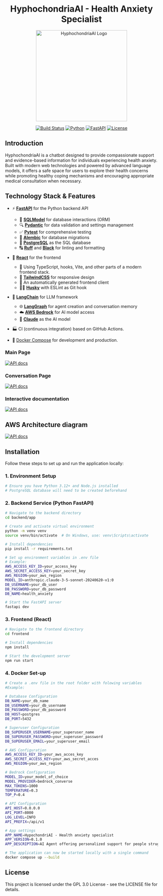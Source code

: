 <div class="title-block" style="text-align: center;" align="center">

# HyphochondriaAI - Health Anxiety Specialist

<div align="center">
  <img src="images/logo2.png" alt="HyphochondriaAI Logo" width="300" height="300">
</div>

[![Build Status](https://img.shields.io/badge/build-passing-brightgreen)](https://github.com/Mihai-Tirtara/HypochondriAI)
[![Python](https://img.shields.io/badge/python-3.12+-blue.svg)](https://www.python.org/downloads/)
[![FastAPI](https://img.shields.io/badge/FastAPI-0.111.6+-green.svg)](https://fastapi.tiangolo.com/)
[![License](https://img.shields.io/badge/license-GPL3.0-blue.svg)](LICENSE)
</div>


## Introduction
HyphochondriaAI is a chatbot designed to provide compassionate support and evidence-based information for individuals experiencing health anxiety. Built with modern web technologies and powered by advanced language models, it offers a safe space for users to explore their health concerns while promoting healthy coping mechanisms and encouraging appropriate medical consultation when necessary.


## Technology Stack & Features

- ⚡ **[FastAPI](https://fastapi.tiangolo.com)** for the Python backend API
  - 🧰 **[SQLModel](https://sqlmodel.tiangolo.com)** for database interactions (ORM)
  - 🔍 **[Pydantic](https://docs.pydantic.dev)** for data validation and settings management
  - ✅ **[Pytest](https://pytest.org)** for comprehensive testing
  - 🔄 **[Alembic](https://alembic.sqlalchemy.org/)** for database migrations
  - 💾 **[PostgreSQL](https://www.postgresql.org)** as the SQL database
  - 🔠 **[Ruff](https://github.com/astral-sh/ruff)** and **[Black](https://github.com/psf/black)** for linting and formatting

- 🚀 **[React](https://react.dev)** for the frontend
  - 💃 Using TypeScript, hooks, Vite, and other parts of a modern frontend stack.
  - 🎨 **[TailwindCSS](https://tailwindcss.com/)** for responsive design
  - 📱 An automatically generated frontend client
  - 🐕‍🦺 **[Husky](https://typicode.github.io/husky/)** with ESLint as Git hook

- 🤖 **[LangChain](https://langchain.com)** for LLM framework
  - 🌐 **[LangGraph](https://langgraph.com)** for agent creation and conversation memory
  - ☁️ **[AWS Bedrock](https://aws.amazon.com/bedrock/)** for AI model access
  - 🦾 **[Claude](https://claude.ai/new)** as the AI model
- 🏭 CI (continuous integration)  based on GitHub Actions.
- 🐋 [Docker Compose](https://www.docker.com) for development and production.


### Main Page
[![API docs](images/main_page.png)](https://github.com/Mihai-Tirtara)

### Conversation Page
[![API docs](images/conversation_page.png)](https://github.com/Mihai-Tirtara)

### Interactive documentation
[![API docs](images/docs.png)](https://github.com/Mihai-Tirtara)

## AWS Architecture diagram
[![API docs](images/diagram.svg)](https://github.com/Mihai-Tirtara)

## Installation

Follow these steps to set up and run the application locally:

### 1. Environment Setup

```bash
# Ensure you have Python 3.12+ and Node.js installed
# PostgreSQL database will need to be created beforehand
```

### 2. Backend Service (Python FastAPI)

```bash
# Navigate to the backend directory
cd backend/app

# Create and activate virtual environment
python -m venv venv
source venv/bin/activate  # On Windows, use: venv\Scripts\activate

# Install dependencies
pip install -r requirements.txt

# Set up environment variables in .env file
# Example:
AWS_ACCESS_KEY_ID=your_access_key
AWS_SECRET_ACCESS_KEY=your_secret_key
AWS_REGION=your_aws_region
MODEL_ID=anthropic.claude-3-5-sonnet-20240620-v1:0
DB_USERNAME=your_db_user
DB_PASSWORD=your_db_password
DB_NAME=health_anxiety

# Start the FastAPI server
fastapi dev
```

### 3. Frontend (React)

```bash
# Navigate to the frontend directory
cd frontend

# Install dependencies
npm install

# Start the development server
npm run start
```

### 4. Docker Set-up

```bash
# Create a .env file in the root folder with folowing variables
#Example:

# Database Configuration
DB_NAME=your_db_name
DB_USERNAME=your_db_username
DB_PASSWORD=your_db_password
DB_HOST=postgres
DB_PORT=5432

# Superuser Configuration
DB_SUPERUSER_USERNAME=your_superuser_name
DB_SUPERUSER_PASSWORD=your_superuser_password
DB_SUPERUSER_EMAIL=your_superuser_email

# AWS Configuration
AWS_ACCESS_KEY_ID=your_aws_acces_key
AWS_SECRET_ACCESS_KEY=your_aws_secret_acces
AWS_REGION=your_aws_region

# Bedrock Configuration
MODEL_ID=your_model_of_choice
MODEL_PROVIDER=bedrock_converse
MAX_TOKENS=1000
TEMPERATURE=0.3
TOP_P=0.4

# API Configuration
API_HOST=0.0.0.0
API_PORT=8000
LOG_LEVEL=INFO
API_PREFIX=/api/v1

# App settings
APP_NAME=HypochondriAI - Health anxiety specialist
APP_VERSION=0.1.0
APP_DESCRIPTION=AI Agent offering personalized support for people struggling with health anxiety

# The application can now be started locally with a single command
docker compose up --build
```


## License

This project is licensed under the GPL 3.0 License - see the LICENSE file for details.
